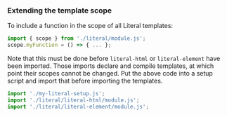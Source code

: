 ### Extending the template scope

To include a function in the scope of all Literal templates:

```js
import { scope } from './literal/module.js';
scope.myFunction = () => { ... };
```

Note that this must be done before `literal-html` or `literal-element` have been
imported. Those imports declare and compile templates, at which point their
scopes cannot be changed. Put the above code into a setup script and import that
before importing the templates.

```js
import './my-literal-setup.js';
import './literal/literal-html/module.js';
import './literal/literal-element/module.js';
```
